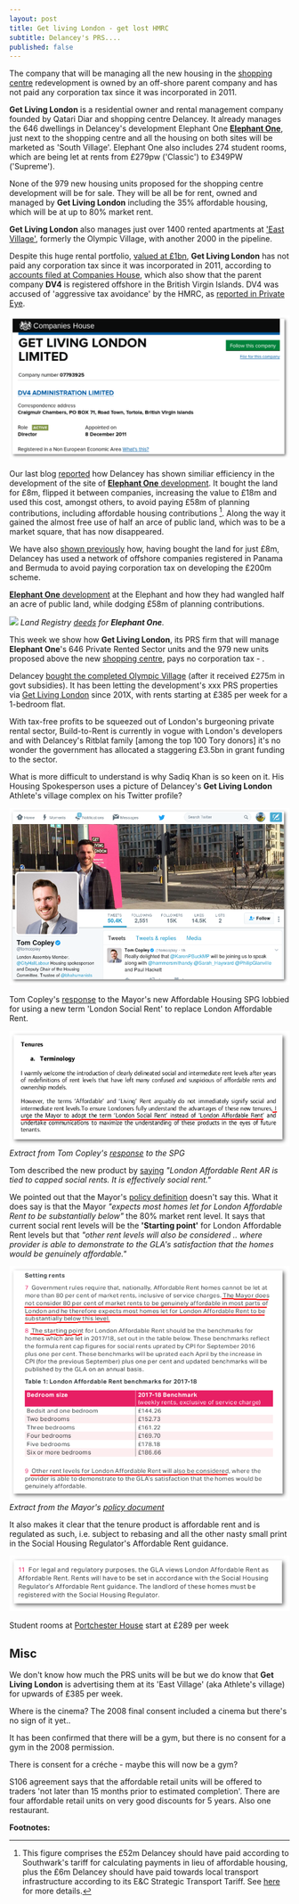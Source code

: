 ```yaml
---
layout: post
title: Get living London - get lost HMRC
subtitle: Delancey's PRS....
published: false
---
```

The company that will be managing all the new housing in the [shopping centre](shopping-centre) redevelopment is owned by an off-shore parent company and has not paid any corporation tax since it was incorporated in 2011.

__Get Living London__ is a residential owner and rental management company founded by Qatari Diar and shopping centre Delancey.  It already manages the 646 dwellings in Delancey's development Elephant One [__Elephant One__](tribeca-square), just next to the shopping centre and all the housing on both sites will be marketed as 'South Village'. Elephant One also includes 274 student rooms, which are being let at rents from  £279pw ('Classic') to £349PW ('Supreme'). 

None of the 979 new housing units proposed for the shopping centre development  will be for sale. They will be all be for rent, owned and managed by __Get Living London__
including the 35% affordable housing, which will be at up to 80% market rent.

__Get Living London__ also manages just over 1400 rented apartments at ['East Village'](http://eastvillagelondon.co.uk), formerly the Olympic Village, with another 2000 in the pipeline. 

Despite this huge rental portfolio, [valued at £1bn](http://www.propertyweek.com/news/get-living-to-double-assets-to-%C2%A32bn/5088136.article), __Get Living London__ has not paid any corporation tax since it was incorporated in 2011, according to [accounts filed at Companies House](https://beta.companieshouse.gov.uk/company/07793925/filing-history), which also show that the parent company __DV4__ is registered offshore in the British Virgin Islands. DV4 was accused of 'aggressive tax avoidance' by the HMRC, as [reported in Private Eye](http://crappistmartin.github.io/images/PrivateEyeNo1311.pdf).

![](/img/getlivingbvi.png)

Our last blog [reported](http://35percent.org/2017-03-12-delanceys-dirty-tricks/) how Delancey has shown similiar efficiency in the development of the site of [__Elephant One__ development](/tribeca-square).  It bought the land for £8m, flipped it between companies, increasing the value to £18m and used this cost, amongst others, to avoid paying £58m of planning contributions, including affordable housing contributions [^1].  Along the way it gained the almost free use of half an arce of public land, which was to be a market square, that has now disappeared.

We have also [shown previously]() how, having bought the land for just £8m, Delancey has used a network of offshore companies registered in Panama and Bermuda to avoid paying corporation tax on developing the £200m scheme.

[__Elephant One__ development](/tribeca-square) at the Elephant and how they had wangled half an acre of public land, while dodging £58m of planning contributions.



![](http://35percent.org/img/elephantoneregister.png)
*Land Registry [deeds](http://crappistmartin.github.io/images/LandRegistry_TribecaSquare.pdf) for __Elephant One__.*

This week we show how __Get Living London__, its PRS firm that will manage __Elephant One__'s 646 Private Rented Sector units and the 979 new units proposed above the new [shopping centre](/shopping-centre), pays no corporation tax - .



Delancey [bought the completed Olympic Village](http://www.stratfordlondon.info/news/olympic-village-sold-qatari-diar-delancey-consortium) (after it received £275m in govt subsidies). It has been letting the development's xxx PRS properties via [Get Living London](http://www.delancey.com/GeLiving_London_Launch_PR.pdf) since 201X, with rents starting at £385 per week for a 1-bedroom flat. 

With tax-free profits to be squeezed out of London's burgeoning private rental sector, Build-to-Rent is currently in vogue with London's developers and with Delancey's Ritblat family [among the top 100 Tory donors] it's no wonder the government has allocated a staggering £3.5bn in grant funding to the sector. 

What is more difficult to understand is why Sadiq Khan is so keen on it. His Housing Spokesperson uses a picture of Delancey's __Get Living London__ Athlete's village complex on his Twitter profile?

![](/img/tomcopleygetliving.png)

Tom Copley's [response](http://tomcopley.com/response-mayors-draft-affordable-housing-viability-supplementary-planning-guidance/) to the Mayor's new Affordable Housing SPG lobbied for using a new term 'London Social Rent' to replace London Affordable Rent.

![](/img/londonsocialrent.png)
*Extract from Tom Copley's [response](http://tomcopley.com/response-mayors-draft-affordable-housing-viability-supplementary-planning-guidance/) to the SPG*

Tom described the new product by [saying](https://twitter.com/tomcopley/status/842031557284118528)
_"London Affordable Rent AR is tied to capped social rents. It is effectively social rent."_

We pointed out that the Mayor's [policy definition](https://www.london.gov.uk/sites/default/files/homesforlondoners-affordablehomesprogrammefundingguidance.pdf) doesn't say this. What it does say is that the Mayor _"expects most homes let for London Affordable Rent to be substantially below"_ the 80% market rent level. It says that current social rent levels will be the __'Starting point'__ for London Affordable Rent levels but that _"other rent levels will also be considered .. where provider is able to demonstrate to the GLA's satisfaction that the homes would be genuinely affordable."_

![](/img/londonaffordablerent.png)
*Extract from the Mayor's [policy document](https://www.london.gov.uk/sites/default/files/homesforlondoners-affordablehomesprogrammefundingguidance.pdf)*


It also makes it clear that the tenure product is affordable rent and is regulated as such, i.e. subject to rebasing and all the other nasty small print in the Social Housing Regulator's Affordable Rent guidance.

![](/img/homesforlondonerslar.png) 







Student rooms at [Portchester House](/img/portchester-house-guide.pdf) start at £289 per week




## Misc
We don't know how much the PRS units will be but we do know that __Get Living London__ is advertising them at its 'East Village' (aka Athlete's village) for upwards of £385 per week.

Where is the cinema?
The 2008 final consent included a cinema but there's no sign of it yet..

It has been confirmed that there will be a gym, but there is no consent for a gym in the 2008 permission.

There is consent for a créche - maybe this will now be a gym?

S106 agreement says that the affordable retail units will be offered to traders 'not later than 15 months prior to estimated completion'. There are four affordable retail units on very good discounts for 5 years. Also one restaurant.


__Footnotes:__
[^1]: This figure comprises the £52m Delancey should have paid according to Southwark's tariff for calculating payments in lieu of affordable housing, plus the £6m Delancey should have paid towards local transport infrastructure according to its E&C Strategic Transport Tariff. See [here](35percent.org/2017-03-12-delanceys-dirty-tricks) for more details.
